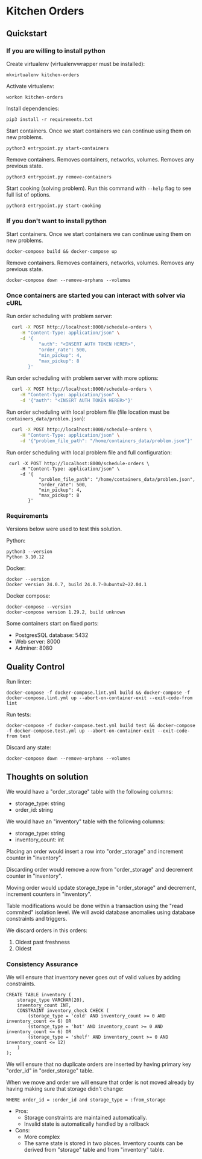 # Kitchen Orders

## Quickstart

### If you are willing to install python

Create virtualenv (virtualenvwrapper must be installed):

```
mkvirtualenv kitchen-orders
```

Activate virtualenv:

```
workon kitchen-orders
```

Install dependencies:

```
pip3 install -r requirements.txt
```

Start containers. Once we start containers we can continue using them on new problems.

```
python3 entrypoint.py start-containers
```

Remove containers. Removes containers, networks, volumes. Removes any previous state.

```
python3 entrypoint.py remove-containers
```

Start cooking (solving problem). Run this command with `--help` flag to see full list of options.

```
python3 entrypoint.py start-cooking
```

### If you don't want to install python

Start containers. Once we start containers we can continue using them on new problems.

```
docker-compose build && docker-compose up
```

Remove containers. Removes containers, networks, volumes. Removes any previous state.

```
docker-compose down --remove-orphans --volumes
```

### Once containers are started you can interact with solver via cURL

Run order scheduling with problem server:

```bash
  curl -X POST http://localhost:8000/schedule-orders \
     -H "Content-Type: application/json" \
     -d '{
            "auth": "<INSERT AUTH TOKEN HERER>",
            "order_rate": 500,
            "min_pickup": 4,
            "max_pickup": 8
        }'
```

Run order scheduling with problem server with more options:

```bash
  curl -X POST http://localhost:8000/schedule-orders \
     -H "Content-Type: application/json" \
     -d '{"auth": "<INSERT AUTH TOKEN HERER>"}'
```

Run order scheduling with local problem file (file location must be `containers_data/problem.json`):

```bash
  curl -X POST http://localhost:8000/schedule-orders \
     -H "Content-Type: application/json" \
     -d '{"problem_file_path": "/home/containers_data/problem.json"}'
```

Run order scheduling with local problem file and full configuration:

```
 curl -X POST http://localhost:8000/schedule-orders \
     -H "Content-Type: application/json" \
     -d '{
            "problem_file_path": "/home/containers_data/problem.json",
            "order_rate": 500,
            "min_pickup": 4,
            "max_pickup": 8
        }'

```

### Requirements

Versions below were used to test this solution.

Python:

```
python3 --version
Python 3.10.12
```

Docker:

```
docker --version
Docker version 24.0.7, build 24.0.7-0ubuntu2~22.04.1
```

Docker compose:

```
docker-compose --version
docker-compose version 1.29.2, build unknown
```

Some containers start on fixed ports:

- PostgresSQL database: 5432
- Web server: 8000
- Adminer: 8080

## Quality Control

Run linter:

```
docker-compose -f docker-compose.lint.yml build && docker-compose -f docker-compose.lint.yml up --abort-on-container-exit --exit-code-from lint
```

Run tests:

```
docker-compose -f docker-compose.test.yml build test && docker-compose -f docker-compose.test.yml up --abort-on-container-exit --exit-code-from test
```

Discard any state:

```
docker-compose down --remove-orphans --volumes
```

## Thoughts on solution

We would have a "order_storage" table with the following columns:

- storage_type: string
- order_id: string

We would have an "inventory" table with the following columns:

- storage_type: string
- inventory_count: int

Placing an order would insert a row into "order_storage" and increment counter in "inventory".

Discarding order would remove a row from "order_storage" and decrement counter in "inventory".

Moving order would update storage_type in "order_storage" and decrement, increment counters in "inventory".

Table modifications would be done within a transaction using the "read commited" isolation level.
We will avoid database anomalies using database constraints and triggers.

We discard orders in this orders:

1. Oldest past freshness
2. Oldest

### Consistency Assurance

We will ensure that inventory never goes out of valid values by adding constraints.

```
CREATE TABLE inventory (
    storage_type VARCHAR(20),
    inventory_count INT,
    CONSTRAINT inventory_check CHECK (
        (storage_type = 'cold' AND inventory_count >= 0 AND inventory_count <= 6) OR
        (storage_type = 'hot' AND inventory_count >= 0 AND inventory_count <= 6) OR
        (storage_type = 'shelf' AND inventory_count >= 0 AND inventory_count <= 12)
    )
);
```

We will ensure that no duplicate orders are inserted by having primary key "order_id" in "order_storage" table.

When we move and order we will ensure that order is not moved already by having making sure that storage didn't change:

```
WHERE order_id = :order_id and storage_type = :from_storage
```

- Pros:
  - Storage constraints are maintained automatically.
  - Invalid state is automatically handled by a rollback
- Cons:
  - More complex
  - The same state is stored in two places. Inventory counts can be derived from "storage" table and from "inventory" table.
